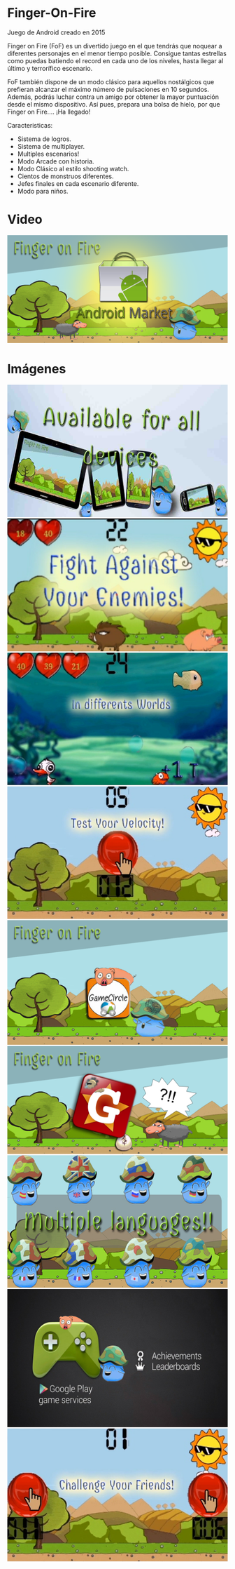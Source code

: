 # Finger-On-Fire
Juego de Android creado en 2015

Finger on Fire (FoF) es un divertido juego en el que tendrás que noquear a diferentes personajes en el menor tiempo posible. Consigue tantas estrellas como puedas batiendo el record en cada uno de los niveles, hasta llegar al último y terrorífico escenario. 

FoF también dispone de un modo clásico para aquellos nostálgicos que prefieran alcanzar el máximo número de pulsaciones en 10 segundos. Además, podrás luchar contra un amigo por obtener la mayor puntuación desde el mismo dispositivo.
Así pues, prepara una bolsa de hielo, por que Finger on Fire.... ¡Ha llegado!

Caracteristicas:

* Sistema de logros.
* Sistema de multiplayer.
* Multiples escenarios!
* Modo Arcade con historia.
* Modo Clásico al estilo shooting watch.
* Cientos de monstruos diferentes.
* Jefes finales en cada escenario diferente.
* Modo para niños.

# Video
[![Finger on Fire video](https://github.com/Javierif/Finger-On-Fire/blob/master/Market.png?raw=true)](https://www.youtube.com/watch?v=48DjwWtUVD4)

# Imágenes

![alt text](https://github.com/Javierif/Finger-On-Fire/blob/master/1.png?raw=true)
![alt text](https://github.com/Javierif/Finger-On-Fire/blob/master/2.png?raw=true)
![alt text](https://github.com/Javierif/Finger-On-Fire/blob/master/3.png?raw=true)
![alt text](https://github.com/Javierif/Finger-On-Fire/blob/master/4.png?raw=true)
![alt text](https://github.com/Javierif/Finger-On-Fire/blob/master/gamecircle.png?raw=true)
![alt text](https://github.com/Javierif/Finger-On-Fire/blob/master/getjar.png?raw=true)
![alt text](https://github.com/Javierif/Finger-On-Fire/blob/master/image-slider-2.png?raw=true)
![alt text](https://github.com/Javierif/Finger-On-Fire/blob/master/services.png?raw=true)
![alt text](https://github.com/Javierif/Finger-On-Fire/blob/master/t1.png)
